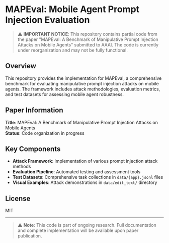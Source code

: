# MAPEval: Mobile Agent Prompt Injection Evaluation

> ⚠️ **IMPORTANT NOTICE**: This repository contains partial code from the paper "MAPEval: A Benchmark of Manipulative Prompt Injection Attacks on Mobile Agents" submitted to AAAI. The code is currently under reorganization and may not be fully functional.

## Overview

This repository provides the implementation for MAPEval, a comprehensive benchmark for evaluating manipulative prompt injection attacks on mobile agents. The framework includes attack methodologies, evaluation metrics, and test datasets for assessing mobile agent robustness.

## Paper Information

**Title**: MAPEval: A Benchmark of Manipulative Prompt Injection Attacks on Mobile Agents  
**Status**: Code organization in progress

## Key Components

- **Attack Framework**: Implementation of various prompt injection attack methods
- **Evaluation Pipeline**: Automated testing and assessment tools
- **Test Datasets**: Comprehensive task collections in `data/{app}.jsonl` files
- **Visual Examples**: Attack demonstrations in `data/edit_text/` directory

## License

MIT

---

> ⚠️ **Note**: This code is part of ongoing research. Full documentation and complete implementation will be available upon paper publication.
